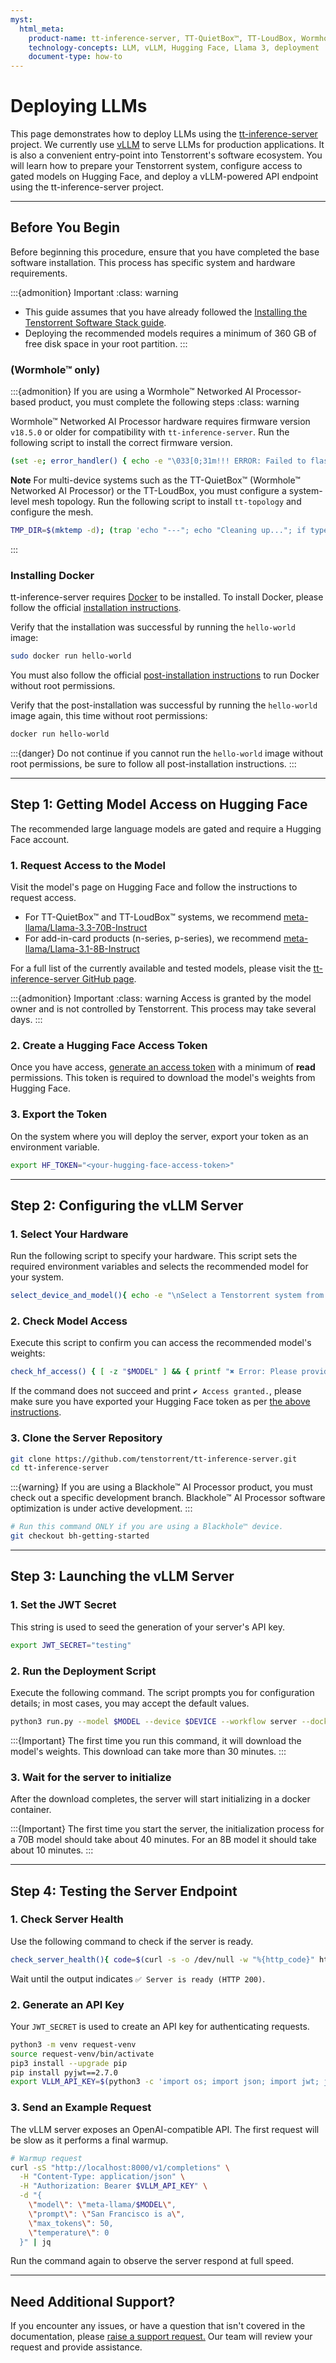 ```yaml
---
myst:
  html_meta:
    product-name: tt-inference-server, TT-QuietBox™, TT-LoudBox, Wormhole™ Networked AI Processor, Blackhole™ Networked AI Processor, n150s, n150d, n300s, n300d, p100a, p150a, p150b
    technology-concepts: LLM, vLLM, Hugging Face, Llama 3, deployment
    document-type: how-to
---
```


# Deploying LLMs

This page demonstrates how to deploy LLMs using the [tt-inference-server](https://github.com/tenstorrent/tt-inference-server) project. We currently use [vLLM](https://docs.vllm.ai/en/latest/) to serve LLMs for production applications. It is also a convenient entry-point into Tenstorrent's software ecosystem. You will learn how to prepare your Tenstorrent system, configure access to gated models on Hugging Face, and deploy a vLLM-powered API endpoint using the tt-inference-server project.

---

## **Before You Begin**

Before beginning this procedure, ensure that you have completed the base software installation. This process has specific system and hardware requirements.

:::{admonition} Important
:class: warning
* This guide assumes that you have already followed the [Installing the Tenstorrent Software Stack guide](./README.md).
* Deploying the recommended models requires a minimum of 360 GB of free disk space in your root partition.
:::

### **(Wormhole™ only)**

:::{admonition} If you are using a Wormhole™ Networked AI Processor-based product, you must complete the following steps
:class: warning


Wormhole™ Networked AI Processor hardware requires firmware version `v18.5.0` or older for compatibility with `tt-inference-server`. Run the following script to install the correct firmware version.

```bash
(set -e; error_handler() { echo -e "\033[0;31m!!! ERROR: Failed to flash firmware version v18.5.0\033[0m"; }; trap error_handler ERR; TMP_DIR=$(mktemp -d); cleanup() { echo "---"; echo "Cleaning up..."; if type deactivate &>/dev/null; then deactivate; fi; echo "Removing temporary directory: $TMP_DIR"; rm -rf "$TMP_DIR"; cd; echo "Cleanup complete."; }; trap cleanup EXIT; cd "$TMP_DIR"; echo "Working in temporary directory: $TMP_DIR"; echo "---"; echo "Downloading firmware bundle..."; wget -q --show-progress https://github.com/tenstorrent/tt-firmware/releases/download/v18.5.0/fw_pack-18.5.0.fwbundle; echo "Download complete."; echo "---"; echo "Creating Python virtual environment..."; python3 -m venv tt-flash-venv; source tt-flash-venv/bin/activate; echo "Virtual environment activated."; echo "---"; echo "Installing tt-flash from git..."; pip install --quiet git+https://github.com/tenstorrent/tt-flash.git; echo "tt-flash installed."; echo "---"; echo "Running flash command. This may take a moment..."; tt-flash --fw-tar fw_pack-18.5.0.fwbundle --force; echo "---"; echo "Script finished successfully.";)
```

**Note** For multi-device systems such as the TT-QuietBox™ (Wormhole™ Networked AI Processor) or the TT-LoudBox, you must configure a system-level mesh topology. Run the following script to install `tt-topology` and configure the mesh.

```bash
TMP_DIR=$(mktemp -d); (trap 'echo "---"; echo "Cleaning up..."; if type deactivate &>/dev/null; then deactivate; fi; echo "Removing temporary directory: $TMP_DIR"; rm -rf "$TMP_DIR"; cd; echo "Cleanup complete."' EXIT; trap 'echo -e "\033[0;31m!!! ERROR: Failed to configure mesh topology\033[0m"' ERR; set -e; cd "$TMP_DIR"; echo "Working in temporary directory: $TMP_DIR"; echo "---"; echo "Creating Python virtual environment..."; python3 -m venv tt-topology-venv; source tt-topology-venv/bin/activate; echo "Virtual environment activated."; echo "---"; echo "Installing tt-topology from git..."; pip install --quiet git+https://github.com/tenstorrent/tt-topology.git; echo "tt-topology installed."; echo "---"; echo "Running tt-topology command. This may take a moment..."; tt-topology -l mesh; echo "---"; echo "Script finished successfully.";)
```
:::

### **Installing Docker**
tt-inference-server requires [Docker](https://www.docker.com) to be installed. To install Docker, please follow the official [installation instructions](https://docs.docker.com/engine/install/ubuntu/).

Verify that the installation was successful by running the `hello-world` image:
```bash
sudo docker run hello-world
```

You must also follow the official [post-installation instructions](https://docs.docker.com/engine/install/linux-postinstall/) to run Docker without root permissions.

Verify that the post-installation was successful by running the `hello-world` image again, this time without root permissions:
```bash
docker run hello-world
```

:::{danger}
Do not continue if you cannot run the `hello-world` image without root permissions, be sure to follow all post-installation instructions.
:::

---

## Step 1: Getting Model Access on Hugging Face
The recommended large language models are gated and require a Hugging Face account.

### **1\. Request Access to the Model**

Visit the model's page on Hugging Face and follow the instructions to request access.

* For TT-QuietBox™ and TT-LoudBox™ systems, we recommend [meta-llama/Llama-3.3-70B-Instruct](https://huggingface.co/meta-llama/Llama-3.3-70B-Instruct)
* For add-in-card products (n-series, p-series), we recommend [meta-llama/Llama-3.1-8B-Instruct](https://huggingface.co/meta-llama/Llama-3.1-8B-Instruct)

For a full list of the currently available and tested models, please visit the [tt-inference-server GitHub page](https://github.com/tenstorrent/tt-inference-server).

:::{admonition} Important
:class: warning
Access is granted by the model owner and is not controlled by Tenstorrent. This process may take several days.
:::

### **2\. Create a Hugging Face Access Token**

Once you have access, [generate an access token](https://huggingface.co/docs/hub/en/security-tokens) with a minimum of **read** permissions. This token is required to download the model's weights from Hugging Face.

### **3\. Export the Token**

On the system where you will deploy the server, export your token as an environment variable.

```bash
export HF_TOKEN="<your-hugging-face-access-token>"
```

---

## Step 2: Configuring the vLLM Server

### **1\. Select Your Hardware**

Run the following script to specify your hardware. This script sets the required environment variables and selects the recommended model for your system.

```bash
select_device_and_model(){ echo -e "\nSelect a Tenstorrent system from the list below:"; PS3=$'\n#? '; options=("TT-QuietBox (Wormhole)" "TT-QuietBox (Blackhole)" "TT-LoudBox" "n150s" "n150d" "n300s" "n300d" "p100a" "p150a" "p150b" "Quit"); select opt in "${options[@]}"; do IS_BLACKHOLE=""; case "$opt" in "TT-QuietBox (Wormhole)") DEVICE="t3k"; MODEL="Llama-3.3-70B-Instruct";; "TT-QuietBox (Blackhole)") DEVICE="p150x4"; MODEL="Llama-3.3-70B-Instruct"; IS_BLACKHOLE="--dev-mode";; "TT-LoudBox") DEVICE="t3k"; MODEL="Llama-3.3-70B-Instruct";; "n150s"|"n150d") DEVICE="n150"; MODEL="Llama-3.1-8B-Instruct";; "n300s"|"n300d") DEVICE="n300"; MODEL="Llama-3.1-8B-Instruct";; "p100a") DEVICE="p100"; MODEL="Llama-3.1-8B-Instruct"; IS_BLACKHOLE="--dev-mode";; "p150a"|"p150b") DEVICE="p150"; MODEL="Llama-3.1-8B-Instruct"; IS_BLACKHOLE="--dev-mode";; "Quit") echo "❌ Exiting without setting any environment variables."; return;; *) echo "❌ Invalid option. Try again."; continue;; esac; export DEVICE MODEL IS_BLACKHOLE; echo -e "\n✅ DEVICE set to '$DEVICE'"; echo "✅ MODEL set to '$MODEL'"; [ -n "$IS_BLACKHOLE" ] && echo "✅ IS_BLACKHOLE set to '$IS_BLACKHOLE'"; break; done; }; select_device_and_model
```

### **2\. Check Model Access**
Execute this script to confirm you can access the recommended model's weights:
```bash
check_hf_access() { [ -z "$MODEL" ] && { printf "✖ Error: Please provide a Hugging Face repository ID.\n"; return 1; }; ! command -v curl &>/dev/null && { printf "✖ Error: curl is not installed.\n"; return 1; }; local REPO_ID="meta-llama/$MODEL"; local TOKEN=${HF_TOKEN:-$(cat "$HOME/.cache/huggingface/token" 2>/dev/null)}; [ -z "$TOKEN" ] && printf "ℹ️ Info: No Hugging Face token found.\n   You can only access public repositories.\n"; local AUTH_HEADER=""; [ -n "$TOKEN" ] && AUTH_HEADER="Authorization: Bearer $TOKEN"; printf "Checking access for: %s...\n" "$REPO_ID"; local URL="https://huggingface.co/$REPO_ID/resolve/main/config.json"; local HTTP_CODE=$(curl -s -L -o /dev/null -w "%{http_code}" -H "$AUTH_HEADER" "$URL"); case $HTTP_CODE in 200) printf "✔ Access granted.\n";; 401) printf "✖ Access denied (401 Unauthorized).\n  This is a private or gated repository.\n  Ensure your token is valid and has the correct permissions.\n";; 403) printf "✖ Access forbidden (403 Forbidden).\n  The repository is gated.\n  You need to visit the repository page on Hugging Face and request access.\n";; 404) printf "✖ Repository or 'config.json' not found (404 Not Found).\n  Please check if the repository ID '$REPO_ID' is correct.\n";; *) printf "✖ Failed to check access.\n  Received HTTP status code: %s\n" "$HTTP_CODE";; esac; }; HF_HUB_DISABLE_XET=1; check_hf_access;
```

If the command does not succeed and print `✔ Access granted.`, please make sure you have exported your Hugging Face token as per [the above instructions](#3-export-the-token).

### **3\. Clone the Server Repository**

```bash
git clone https://github.com/tenstorrent/tt-inference-server.git
cd tt-inference-server
```

:::{warning}
If you are using a Blackhole™ AI Processor product, you must check out a specific development branch. Blackhole™ AI Processor software optimization is under active development.
:::

```bash
# Run this command ONLY if you are using a Blackhole™ device.
git checkout bh-getting-started
```

---

## Step 3: Launching the vLLM Server

### **1\. Set the JWT Secret**

This string is used to seed the generation of your server's API key.

```bash
export JWT_SECRET="testing"
```

### **2\. Run the Deployment Script**

Execute the following command. The script prompts you for configuration details; in most cases, you may accept the default values.

```bash
python3 run.py --model $MODEL --device $DEVICE --workflow server --docker-server $IS_BLACKHOLE
```

:::{Important}
The first time you run this command, it will download the model's weights. This download can take more than 30 minutes.
:::

### **3\. Wait for the server to initialize**
After the download completes, the server will start initializing in a docker container.

:::{Important}
The first time you start the server, the initialization process for a 70B model should take about 40 minutes. For an 8B model it should take about 10 minutes.
:::

---

## Step 4: Testing the Server Endpoint

### **1\. Check Server Health**

Use the following command to check if the server is ready.

```bash
check_server_health(){ code=$(curl -s -o /dev/null -w "%{http_code}" http://localhost:8000/health); exit_code=$?; if [[ $exit_code -ne 0 ]]; then echo "❌ Error: Unable to connect to server at localhost:8000"; elif [[ $code -eq 200 ]]; then echo "✅ Server is ready (HTTP 200)"; else echo "⚠️ Server responded with status: $code"; fi; }; check_server_health
```

Wait until the output indicates `✅ Server is ready (HTTP 200)`.

### **2\. Generate an API Key**

Your `JWT_SECRET` is used to create an API key for authenticating requests.

```bash
python3 -m venv request-venv
source request-venv/bin/activate
pip3 install --upgrade pip
pip install pyjwt==2.7.0
export VLLM_API_KEY=$(python3 -c 'import os; import json; import jwt; json_payload = json.loads("{\"team_id\": \"tenstorrent\", \"token_id\": \"debug-test\"}"); encoded_jwt = jwt.encode(json_payload, os.environ["JWT_SECRET"], algorithm="HS256"); print(encoded_jwt)')
```

### **3\. Send an Example Request**

The vLLM server exposes an OpenAI-compatible API. The first request will be slow as it performs a final warmup.

```bash
# Warmup request
curl -sS "http://localhost:8000/v1/completions" \
  -H "Content-Type: application/json" \
  -H "Authorization: Bearer $VLLM_API_KEY" \
  -d "{
    \"model\": \"meta-llama/$MODEL\",
    \"prompt\": \"San Francisco is a\",
    \"max_tokens\": 50,
    \"temperature\": 0
  }" | jq
```

Run the command again to observe the server respond at full speed.

---

## **Need Additional Support?**
If you encounter any issues, or have a question that isn't covered in the documentation, please [raise a support request.](https://tenstorrent.atlassian.net/servicedesk/customer/portal/1) Our team will review your request and provide assistance.
